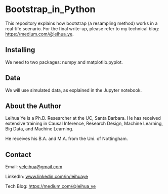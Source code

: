 # Bootstrap_in_Python

This repository explains how bootstrap (a resampling method) works in a real-life scenario. 
For the final write-up, please refer to my technical blog: https://medium.com/@leihua_ye.

## Installing
We need to two packages: numpy and matplotlib.pyplot. 

## Data
We will use simulated data, as explained in the Jupyter notebook.

## About the Author

Leihua Ye is a Ph.D. Researcher at the UC, Santa Barbara. He has received extensive training in Causal Inference, Research Design, Machine Learning, Big Data, and Machine Learning. 

He receives his B.A. and M.A. from the Uni. of Nottingham. 

## Contact

Email: yeleihua@gmail.com

LinkedIn: www.linkedin.com/in/leihuaye

Tech Blog: https://medium.com/@leihua_ye
